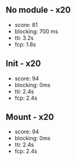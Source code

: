 ## No module - x20

- score: 81
- blocking: 700 ms
- tti: 3.2s
- fcp: 1.8s

## Init - x20

- score: 94
- blocking: 0ms
- tti: 2.4s
- fcp: 2.4s

## Mount - x20

- score: 94
- blocking: 0ms
- tti: 2.4s
- fcp: 2.4s

